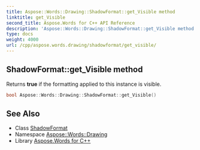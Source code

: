 ```yaml
---
title: Aspose::Words::Drawing::ShadowFormat::get_Visible method
linktitle: get_Visible
second_title: Aspose.Words for C++ API Reference
description: 'Aspose::Words::Drawing::ShadowFormat::get_Visible method. Returns true if the formatting applied to this instance is visible in C++.'
type: docs
weight: 4000
url: /cpp/aspose.words.drawing/shadowformat/get_visible/
---
```

## ShadowFormat::get_Visible method


Returns **true** if the formatting applied to this instance is visible.

```cpp
bool Aspose::Words::Drawing::ShadowFormat::get_Visible()
```

## See Also

* Class [ShadowFormat](../)
* Namespace [Aspose::Words::Drawing](../../)
* Library [Aspose.Words for C++](../../../)
